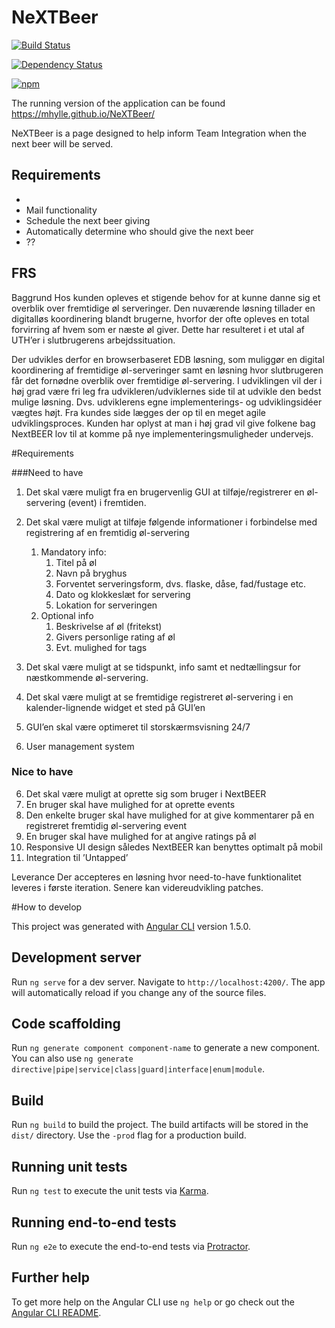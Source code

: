 # NeXTBeer
<!-- Badges section here. -->
[![Build Status](https://travis-ci.org/mhylle/NeXTBeer.svg?branch=master)](https://travis-ci.org/mhylle/NeXTBeer)

[![Dependency Status](https://david-dm.org/mhylle/NeXTBeer.svg)](https://david-dm.org/mhylle/NeXTBeer.svg)


[![npm](https://img.shields.io/npm/v/npm.svg)]()

<!--[![npm](https://img.shields.io/npm/v/%40angular/cli/next.svg)][npm-badge-url]-->
<!--[![npm](https://img.shields.io/npm/l/@angular/cli.svg)][npm-badge-url]-->
<!--[![npm](https://img.shields.io/npm/dm/@angular/cli.svg)][npm-badge-url]-->

The running version of the application can be found
https://mhylle.github.io/NeXTBeer/

NeXTBeer is a page designed to help inform Team Integration when the next beer will be served.

## Requirements
* 
* Mail functionality
* Schedule the next beer giving
* Automatically determine who should give the next beer
* ?? 



## FRS
Baggrund
Hos kunden opleves et stigende behov for at kunne danne sig et overblik over fremtidige øl serveringer. Den nuværende løsning tillader en digitalløs koordinering blandt brugerne, hvorfor der ofte opleves en total forvirring af hvem som er næste øl giver. Dette har resulteret i et utal af UTH’er i slutbrugerens arbejdssituation. 

Der udvikles derfor en browserbaseret EDB løsning, som muliggør en digital koordinering af fremtidige øl-serveringer samt en løsning hvor slutbrugeren får det fornødne overblik over fremtidige øl-servering. I udviklingen vil der i høj grad være fri leg fra udvikleren/udviklernes side til at udvikle den bedst mulige løsning. Dvs. udviklerens egne implementerings- og udviklingsidéer vægtes højt. Fra kundes side lægges der op til en meget agile udviklingsproces. Kunden har oplyst at man i høj grad vil give folkene bag NextBEER lov til at komme på nye implementeringsmuligheder undervejs. 

#Requirements

###Need to have
1.	Det skal være muligt fra en brugervenlig GUI at tilføje/registrerer en øl-servering (event) i fremtiden.
2.	Det skal være muligt at tilføje følgende informationer i forbindelse med registrering af en fremtidig øl-servering
      1.	Mandatory info:
            1. Titel på øl
            1. Navn på bryghus
            1. Forventet serveringsform, dvs. flaske, dåse, fad/fustage etc. 
            1. Dato og klokkeslæt for servering
            1. Lokation for serveringen
      2.	Optional info
            1.	Beskrivelse af øl (fritekst)
            1.	Givers personlige rating af øl
            1.	Evt. mulighed for tags

3. Det skal være muligt at se tidspunkt, info samt et nedtællingsur for næstkommende øl-servering.
4. Det skal være muligt at se fremtidige registreret øl-servering i en kalender-lignende widget et sted på GUI’en
5. GUI’en skal være optimeret til storskærmsvisning 24/7
6. User management system

### Nice to have
6. Det skal være muligt at oprette sig som bruger i NextBEER
7.	En bruger skal have mulighed for at oprette events
8.	Den enkelte bruger skal have mulighed for at give kommentarer på en registreret fremtidig øl-servering event
9.	En bruger skal have mulighed for at angive ratings på øl
10.	Responsive UI design således NextBEER kan benyttes optimalt på mobil
11.	Integration til ’Untapped’ 

Leverance
Der accepteres en løsning hvor need-to-have funktionalitet leveres i første iteration. Senere kan videreudvikling patches.




#How to develop 


This project was generated with [Angular CLI](https://github.com/angular/angular-cli) version 1.5.0.

## Development server

Run `ng serve` for a dev server. Navigate to `http://localhost:4200/`. The app will automatically reload if you change any of the source files.

## Code scaffolding

Run `ng generate component component-name` to generate a new component. You can also use `ng generate directive|pipe|service|class|guard|interface|enum|module`.

## Build

Run `ng build` to build the project. The build artifacts will be stored in the `dist/` directory. Use the `-prod` flag for a production build.

## Running unit tests

Run `ng test` to execute the unit tests via [Karma](https://karma-runner.github.io).

## Running end-to-end tests

Run `ng e2e` to execute the end-to-end tests via [Protractor](http://www.protractortest.org/).

## Further help

To get more help on the Angular CLI use `ng help` or go check out the [Angular CLI README](https://github.com/angular/angular-cli/blob/master/README.md).
